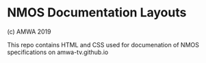 # NMOS Documentation Layouts

(c) AMWA 2019

This repo contains HTML and CSS used for documenation of NMOS specifications on amwa-tv.github.io

